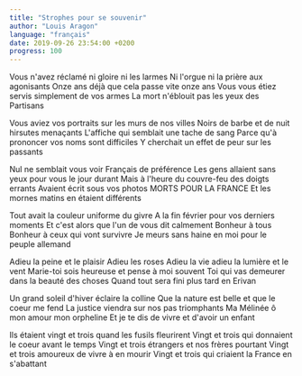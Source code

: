 ```yaml
---
title: "Strophes pour se souvenir"
author: "Louis Aragon"
language: "français"
date: 2019-09-26 23:54:00 +0200
progress: 100
---
```

Vous n'avez réclamé ni gloire ni les larmes
Ni l'orgue ni la prière aux agonisants
Onze ans déjà que cela passe vite onze ans
Vous vous étiez servis simplement de vos armes
La mort n'éblouit pas les yeux des Partisans

Vous aviez vos portraits sur les murs de nos villes
Noirs de barbe et de nuit hirsutes menaçants
L'affiche qui semblait une tache de sang
Parce qu'à prononcer vos noms sont difficiles
Y cherchait un effet de peur sur les passants

Nul ne semblait vous voir Français de préférence
Les gens allaient sans yeux pour vous le jour durant
Mais à l'heure du couvre-feu des doigts errants
Avaient écrit sous vos photos MORTS POUR LA FRANCE
Et les mornes matins en étaient différents

Tout avait la couleur uniforme du givre
A la fin février pour vos derniers moments
Et c'est alors que l'un de vous dit calmement
Bonheur à tous Bonheur à ceux qui vont survivre
Je meurs sans haine en moi pour le peuple allemand

Adieu la peine et le plaisir Adieu les roses
Adieu la vie adieu la lumière et le vent
Marie-toi sois heureuse et pense à moi souvent
Toi qui vas demeurer dans la beauté des choses
Quand tout sera fini plus tard en Erivan

Un grand soleil d'hiver éclaire la colline
Que la nature est belle et que le coeur me fend
La justice viendra sur nos pas triomphants
Ma Mélinée ô mon amour mon orpheline
Et je te dis de vivre et d'avoir un enfant

Ils étaient vingt et trois quand les fusils fleurirent
Vingt et trois qui donnaient le coeur avant le temps
Vingt et trois étrangers et nos frères pourtant
Vingt et trois amoureux de vivre à en mourir
Vingt et trois qui criaient la France en s'abattant